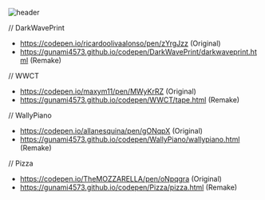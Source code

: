 ![header](https://capsule-render.vercel.app/api?type=wave&color=0:000000,100:00FDFA&height=180&section=header&text=Gunami%20CodePen%20Source%20List&fontSize=40&fontColor=aaaaaa)


// DarkWavePrint
- https://codepen.io/ricardoolivaalonso/pen/zYrgJzz (Original)
- https://gunami4573.github.io/codepen/DarkWavePrint/darkwaveprint.html (Remake)

// WWCT
- https://codepen.io/maxym11/pen/MWyKrRZ (Original)
- https://gunami4573.github.io/codepen/WWCT/tape.html (Remake)

// WallyPiano
- https://codepen.io/allanesquina/pen/gONqpX (Original)
- https://gunami4573.github.io/codepen/WallyPiano/wallypiano.html (Remake)

// Pizza
- https://codepen.io/TheMOZZARELLA/pen/oNpqgra (Original)
- https://gunami4573.github.io/codepen/Pizza/pizza.html (Remake)